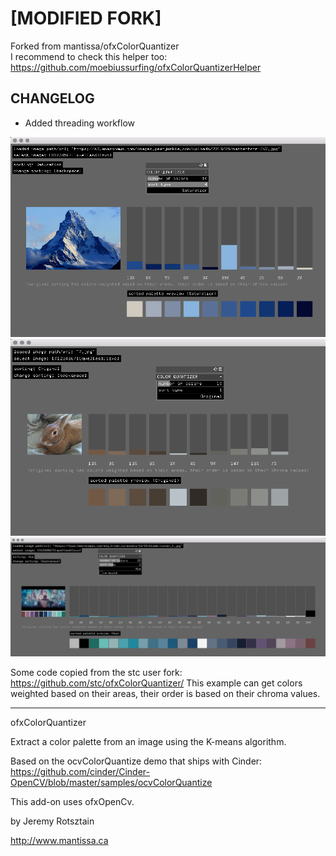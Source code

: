 # [MODIFIED FORK]
Forked from mantissa/ofxColorQuantizer  
I recommend to check this helper too:  
https://github.com/moebiussurfing/ofxColorQuantizerHelper

## CHANGELOG

- Added threading workflow

![Alt text](/screenshots/screenshot1.png?raw=true "MoebiusSurfing")
![Alt text](/screenshots/screenshot2.png?raw=true "MoebiusSurfing")
![Alt text](/screenshots/screenshot3.png?raw=true "MoebiusSurfing")

Some code copied from the stc user fork: https://github.com/stc/ofxColorQuantizer/
This example can get colors weighted based on their areas, their order is based on their chroma values.

----------

ofxColorQuantizer

Extract a color palette from an image using the K-means algorithm.

Based on the ocvColorQuantize demo that ships with Cinder:
https://github.com/cinder/Cinder-OpenCV/blob/master/samples/ocvColorQuantize

This add-on uses ofxOpenCv.

by Jeremy Rotsztain 

http://www.mantissa.ca
